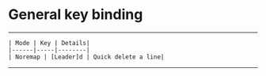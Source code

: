 
# General key binding
--- 
    | Mode | Key | Details|
    |------|-----|--------|
    | Noremap | [Leader]d | Quick delete a line|
---

